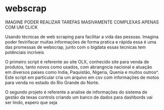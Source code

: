 # webscrap
IMAGINE PODER REALIZAR TAREFAS MASIVAMENTE COMPLEXAS APENAS COM UM CLICK

  Usando técnicas de web scraping para facilitar a vida das pessoas. Imagina poder fevirifacar muitas informações de forma pratica e rápida
  essa é uma das promessas de webscrap, junto com o bigdata essas tecnicas tem potênciais incríveis 

  O primeiro script é referente ao site OLX, conhecido site para venda de produtos, tanto novos como usados, 
com abrangncia nacional e atuação em diversos paises como India, Paquistão, Nigeria, Quenia e muitos outros^.
Este script em particular cria um arquivo em csv com informações de motos para venda no estado do Rio Grande do Norte.

O segundo projeto é referente a analise de informações do sistema de gestão da texas controls
criando um banco de dados para dashbords
vai ser lindo, espero que seja


